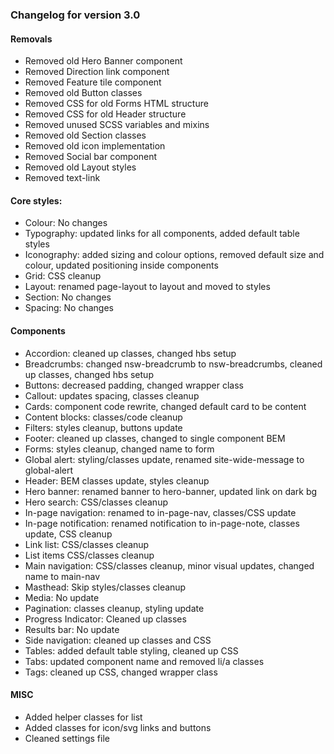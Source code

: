 ### Changelog for version 3.0

#### Removals
- Removed old Hero Banner component
- Removed Direction link component
- Removed Feature tile component
- Removed old Button classes
- Removed CSS for old Forms HTML structure
- Removed CSS for old Header structure
- Removed unused SCSS variables and mixins
- Removed old Section classes
- Removed old icon implementation
- Removed Social bar component
- Removed old Layout styles
- Removed text-link

#### Core styles:
- Colour: No changes
- Typography: updated links for all components, added default table styles
- Iconography: added sizing and colour options, removed default size and colour, updated positioning inside components
- Grid: CSS cleanup
- Layout: renamed page-layout to layout and moved to styles
- Section: No changes
- Spacing: No changes

#### Components
- Accordion: cleaned up classes, changed hbs setup
- Breadcrumbs: changed nsw-breadcrumb to nsw-breadcrumbs, cleaned up classes, changed hbs setup
- Buttons: decreased padding, changed wrapper class
- Callout: updates spacing, classes cleanup
- Cards: component code rewrite, changed default card to be content
- Content blocks: classes/code cleanup
- Filters: styles cleanup, buttons update
- Footer: cleaned up classes, changed to single component BEM
- Forms: styles cleanup, changed name to form
- Global alert: styling/classes update, renamed site-wide-message to global-alert
- Header: BEM classes update, styles cleanup
- Hero banner: renamed banner to hero-banner, updated link on dark bg
- Hero search: CSS/classes cleanup
- In-page navigation: renamed to in-page-nav, classes/CSS update
- In-page notification: renamed notification to in-page-note, classes update, CSS cleanup
- Link list: CSS/classes cleanup
- List items CSS/classes cleanup
- Main navigation: CSS/classes cleanup, minor visual updates, changed name to main-nav
- Masthead: Skip styles/classes cleanup
- Media: No update
- Pagination: classes cleanup, styling update
- Progress Indicator: Cleaned up classes
- Results bar: No update
- Side navigation: cleaned up classes and CSS
- Tables: added default table styling, cleaned up CSS
- Tabs: updated component name and removed li/a classes
- Tags: cleaned up CSS, changed wrapper class

#### MISC
- Added helper classes for list
- Added classes for icon/svg links and buttons
- Cleaned settings file

